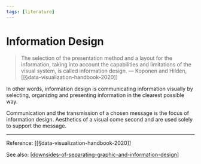 ```yaml
---
tags: [literature]
---
```


# Information Design

> The selection of the presentation method and a layout for the information, taking into account the capabilities and limitations of the visual system, is called information design.
> — Koponen and Hildén, [[§data-visualization-handbook-2020]]

In other words, information design is communicating information visually by selecting, organizing and presenting information in the clearest possible way. 

Communication and the transmission of a chosen message is the focus of information design. Aesthetics of a visual come second and are used solely to support the message.

---
Reference: [[§data-visualization-handbook-2020]]

See also: [[downsides-of-separating-graphic-and-information-design]]

[//begin]: # "Autogenerated link references for markdown compatibility"
[data-visualization-handbook-2020]: data-visualization-handbook-2020 "Data Visualization Handbook (2020)"
[downsides-of-separating-graphic-and-information-design]: downsides-of-separating-graphic-and-information-design "Downsides of Separating Graphic and Information Design"
[//end]: # "Autogenerated link references"